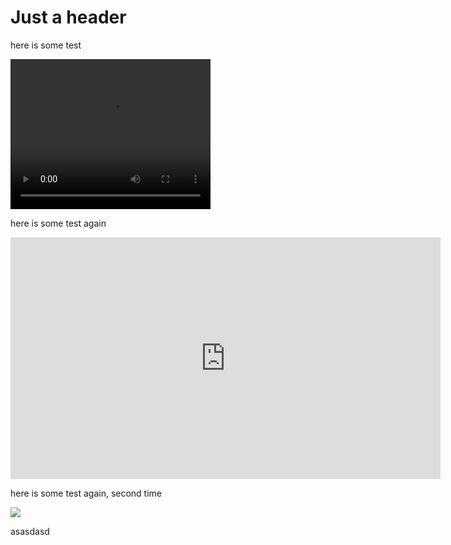 # Just a header

here is some test

<video width="320" height="240" controls autoplay src="https://www.youtube.com/embed/GM2j8BSjQCc" type="video/mp4">
</video>

here is some test again

<iframe width="688" height="387" src="https://www.youtube.com/embed/GM2j8BSjQCc" frameborder="0" allow="accelerometer; autoplay; encrypted-media; gyroscope; picture-in-picture" allowfullscreen></iframe>

here is some test again, second time

![](https://www.youtube.com/embed/GM2j8BSjQCc)

asasdasd
